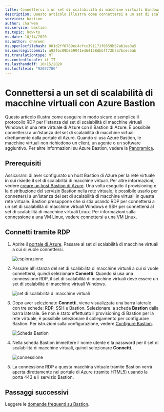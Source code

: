 ```yaml
---
title: Connettersi a un set di scalabilità di macchine virtuali Windows con Azure Bastion | Microsoft Docs
description: Questo articolo illustra come connettersi a un set di scalabilità di macchine virtuali di Azure con Azure Bastion.
services: bastion
author: charwen
ms.service: bastion
ms.topic: how-to
ms.date: 10/14/2020
ms.author: charwen
ms.openlocfilehash: 001d2ff6789ec4cfcc391171f0859b67ab1ee0a5
ms.sourcegitcommit: a92fbc09b859941ed64128db6ff72b7a7bcec6ab
ms.translationtype: MT
ms.contentlocale: it-IT
ms.lasthandoff: 10/15/2020
ms.locfileid: "92077780"
---
```

# <a name="connect-to-a-virtual-machine-scale-set-using-azure-bastion"></a>Connettersi a un set di scalabilità di macchine virtuali con Azure Bastion

Questo articolo illustra come eseguire in modo sicuro e semplice il protocollo RDP per l'istanza del set di scalabilità di macchine virtuali Windows in una rete virtuale di Azure con il Bastion di Azure. È possibile connettersi a un'istanza del set di scalabilità di macchine virtuali direttamente dalla portale di Azure. Quando si usa Azure Bastion, le macchine virtuali non richiedono un client, un agente o un software aggiuntivo. Per altre informazioni su Azure Bastion, vedere la [Panoramica](bastion-overview.md).

## <a name="prerequisites"></a>Prerequisiti

Assicurarsi di aver configurato un host Bastion di Azure per la rete virtuale in cui risiede il set di scalabilità di macchine virtuali. Per altre informazioni, vedere [creare un host Bastion di Azure](./tutorial-create-host-portal.md). Una volta eseguito il provisioning e la distribuzione del servizio Bastion nella rete virtuale, è possibile usarlo per connettersi a un'istanza del set di scalabilità di macchine virtuali in questa rete virtuale. Bastion presuppone che si stia usando RDP per connettersi a un set di scalabilità di macchine virtuali Windows e SSH per connettersi al set di scalabilità di macchine virtuali Linux. Per informazioni sulla connessione a una VM Linux, vedere [connettersi a una VM Linux](bastion-connect-vm-ssh.md).

## <a name="connect-using-rdp"></a><a name="rdp"></a>Connetti tramite RDP

1. Aprire il [portale di Azure](https://portal.azure.com). Passare al set di scalabilità di macchine virtuali a cui si vuole connettersi.

   ![esplorazione](./media/bastion-connect-vm-scale-set/1.png)
2. Passare all'istanza del set di scalabilità di macchine virtuali a cui si vuole connettersi, quindi selezionare **Connetti**. Quando si usa una connessione RDP, il set di scalabilità di macchine virtuali deve essere un set di scalabilità di macchine virtuali Windows.

   ![set di scalabilità di macchine virtuali](./media/bastion-connect-vm-scale-set/2.png)
3. Dopo aver selezionato **Connetti**, viene visualizzata una barra laterale con tre schede: RDP, SSH e Bastion. Selezionare la scheda **Bastion** dalla barra laterale. Se non è stato effettuato il provisioning di Bastion per la rete virtuale, è possibile selezionare il collegamento per configurare Bastion. Per istruzioni sulla configurazione, vedere [Configure Bastion](./tutorial-create-host-portal.md).

   ![Scheda Bastion](./media/bastion-connect-vm-scale-set/3.png)
4. Nella scheda Bastion immettere il nome utente e la password per il set di scalabilità di macchine virtuali, quindi selezionare **Connetti**.

   ![connessione](./media/bastion-connect-vm-scale-set/4.png)
5. La connessione RDP a questa macchina virtuale tramite Bastion verrà aperta direttamente nel portale di Azure (tramite HTML5) usando la porta 443 e il servizio Bastion.

## <a name="next-steps"></a>Passaggi successivi

Leggere le [domande frequenti su Bastion](bastion-faq.md).